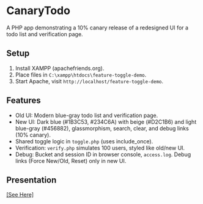 # CanaryTodo

A PHP app demonstrating a 10% canary release of a redesigned UI for a todo list and verification page.

## Setup
1. Install XAMPP (apachefriends.org).
2. Place files in `C:\xampp\htdocs\feature-toggle-demo`.
3. Start Apache, visit `http://localhost/feature-toggle-demo`.

## Features
- Old UI: Modern blue-gray todo list and verification page.
- New UI: Dark blue (#1B3C53, #234C6A) with beige (#D2C1B6) and light blue-gray (#456882), glassmorphism, search, clear, and debug links (10% canary).
- Shared toggle logic in `toggle.php` (uses include_once).
- Verification: `verify.php` simulates 100 users, styled like old/new UI.
- Debug: Bucket and session ID in browser console, `access.log`. Debug links (Force New/Old, Reset) only in new UI.


## Presentation
[\[See Here\]](https://docs.google.com/presentation/d/163eXjO8eP0Npzng-evbgVL7bXR1d7dRAEcL_tlEFuNw/edit?usp=sharing)

